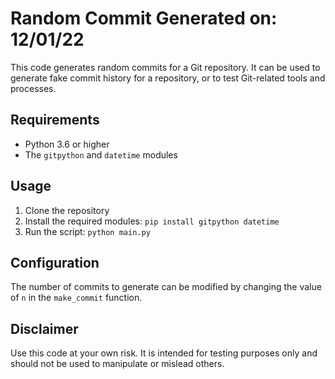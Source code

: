 # Random Commit Generated on: 12/01/22

This code generates random commits for a Git repository. It can be used to generate fake commit history for a repository, or to test Git-related tools and processes.

## Requirements

- Python 3.6 or higher
- The `gitpython` and `datetime` modules

## Usage

1. Clone the repository
2. Install the required modules: `pip install gitpython datetime`
3. Run the script: `python main.py`

## Configuration

The number of commits to generate can be modified by changing the value of `n` in the `make_commit` function.

## Disclaimer

Use this code at your own risk. It is intended for testing purposes only and should not be used to manipulate or mislead others.
